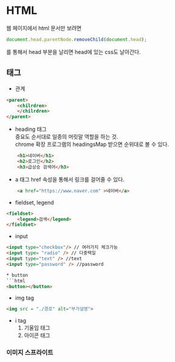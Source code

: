 # HTML

웹 페이지에서 html 문서만 보려면 
```javascript
document.head.parentNode.removeChild(document.head);
```
를 통해서 head 부분을 날리면 head에 있는 css도 날아간다. 

## 태그
* 관계  
```html
<parent>
    <chilrdren>     
    </chilrdren>
</parent>
```

* heading 태그  
중요도 순서대로 일종의 머릿말 역할을 하는 것.  
chrome 확장 프로그램의 headingsMap 받으면 순위대로 볼 수 있다. 
```html
    <h1>네이버</h1>
    <h2>로그인</h2>
    <h3>급상승 검색어</h3>
```

* a 태그 
href 속성을 통해서 링크를 걸어줄 수 있다. 
```html
    <a href="https://www.naver.com" >네이버</a>
```

* fieldset, legend 
```html
<fieldset>
    <legend>검색</legend>
</fieldset>
```

* input
```html
<input type="checkbox"/> // 여러가지 체크가능 
<input type= "radio" /> // 다중택일  
<input type="text" /> //text 
<input type="password" /> //password 

* button
```html
<button></button>
```


* img tag

```html
<img src = "./경로" alt="부가설명"> 
```

* i tag  
    1. 기울임 태그
    2. 아이콘 태그 

### 이미지 스프라이트


